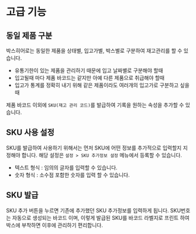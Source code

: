 # 고급 기능

## 동일 제품 구분
박스히어로는 동일한 제품을 상태별, 입고가별, 박스별로 구분하여 재고관리를 할 수 있습니다. 

- 유통기한이 있는 제품을 관리하기 때문에 입고 날짜별로 구분해야 할때
- 입고될때 마다 제품 바코드는 같지만 아예 다른 제품으로 취급해야 할때
- 입고가 통계를 정확히 내기 위해 같은 제품이라도 여러개의 입고가로 구분하고 싶을때


제품 바코드 이외에 `SKU(재고 관리 코드)`를 발급하여 기록을 원하는 속성을 추가할 수 있습니다.

## SKU 사용 설정
SKU를 발급하여 사용하기 위해서는 먼저 SKU에 어떤 정보를 추가적으로 입력할지 지정해야 합니다.
해당 설정은 `설정 > SKU 추가정보 설정` 메뉴에서 등록할 수 있습니다.

- 텍스트 형식 : 임의의 글자를 입력할 수 있습니다.
- 숫자 형식 : 소수점 포함한 숫자를 입력 할 수 있습니다.


## SKU 발급
SKU 추가 버튼을 누르면 기존에 추가했던 SKU 추가정보를 입력하게 됩니다. SKU번호는 자동으로 생성되는 바코드 이며,
이렇게 발급된 SKU를 바코드 라벨지로 프린트 하여 박스에 부착하면 이후에 관리하기 편리합니다.


